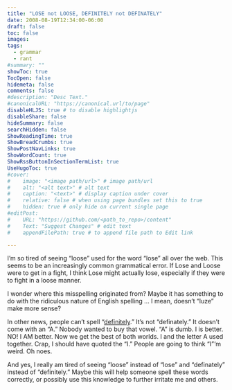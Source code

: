 ```yaml
---
title: "LOSE not LOOSE, DEFINITELY not DEFINATELY"
date: 2008-08-19T12:34:00-06:00
draft: false
toc: false
images:
tags: 
  - grammar
  - rant
#summary: ""
showToc: true
TocOpen: false
hidemeta: false
comments: false
#description: "Desc Text."
#canonicalURL: "https://canonical.url/to/page"
disableHLJS: true # to disable highlightjs
disableShare: false
hideSummary: false
searchHidden: false
ShowReadingTime: true
ShowBreadCrumbs: true
ShowPostNavLinks: true
ShowWordCount: true
ShowRssButtonInSectionTermList: true
UseHugoToc: true
#cover:
#    image: "<image path/url>" # image path/url
#    alt: "<alt text>" # alt text
#    caption: "<text>" # display caption under cover
#    relative: false # when using page bundles set this to true
#    hidden: true # only hide on current single page
#editPost:
#    URL: "https://github.com/<path_to_repo>/content"
#    Text: "Suggest Changes" # edit text
#    appendFilePath: true # to append file path to Edit link

---
```


I’m so tired of seeing “loose” used for the word “lose” all over the web. This seems to be an increasingly common grammatical error. If Lose and Loose were to get in a fight, I think Lose might actually lose, especially if they were to fight in a loose manner.

I wonder where this misspelling originated from? Maybe it has something to do with the ridiculous nature of English spelling … I mean, doesn’t “luze” make more sense?

In other news, people can’t spell “[definitely](http://www.d-e-f-i-n-i-t-e-l-y.com).” It’s not “definately.” It doesn’t come with an “A.” Nobody wanted to buy that vowel. “A” is dumb. I is better. NO! I AM better. Now we get the best of both worlds. I and the letter A used together. Crap, I should have quoted the “I.” People are going to think “I”‘m weird. Oh noes.

And yes, I really am tired of seeing “loose” instead of “lose” and “definately” instead of “definitely.” Maybe this will help someone spell these words correctly, or possibly use this knowledge to further irritate me and others.